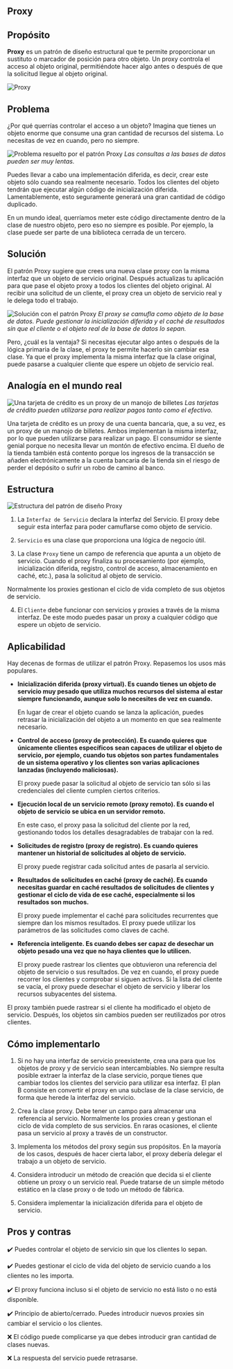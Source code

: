 ## Proxy

## Propósito

**Proxy** es un patrón de diseño estructural que te permite proporcionar un sustituto o marcador de posición para otro objeto. Un proxy controla el acceso al objeto original, permitiéndote hacer algo antes o después de que la solicitud llegue al objeto original.

![Proxy](./images/proxy.png)

## Problema

¿Por qué querrías controlar el acceso a un objeto? Imagina que tienes un objeto enorme que consume una gran cantidad de recursos del sistema. Lo necesitas de vez en cuando, pero no siempre.

![Problema resuelto por el patrón Proxy](./images/problem.png)
*Las consultas a las bases de datos pueden ser muy lentas.*

Puedes llevar a cabo una implementación diferida, es decir, crear este objeto sólo cuando sea realmente necesario. Todos los clientes del objeto tendrán que ejecutar algún código de inicialización diferida. Lamentablemente, esto seguramente generará una gran cantidad de código duplicado.

En un mundo ideal, querríamos meter este código directamente dentro de la clase de nuestro objeto, pero eso no siempre es posible. Por ejemplo, la clase puede ser parte de una biblioteca cerrada de un tercero.

## Solución

El patrón Proxy sugiere que crees una nueva clase proxy con la misma interfaz que un objeto de servicio original. Después actualizas tu aplicación para que pase el objeto proxy a todos los clientes del objeto original. Al recibir una solicitud de un cliente, el proxy crea un objeto de servicio real y le delega todo el trabajo.

![Solución con el patrón Proxy](./images/solution.png)
*El proxy se camufla como objeto de la base de datos. Puede gestionar la inicialización diferida y el caché de resultados sin que el cliente o el objeto real de la base de datos lo sepan.*

Pero, ¿cuál es la ventaja? Si necesitas ejecutar algo antes o después de la lógica primaria de la clase, el proxy te permite hacerlo sin cambiar esa clase. Ya que el proxy implementa la misma interfaz que la clase original, puede pasarse a cualquier cliente que espere un objeto de servicio real.

## Analogía en el mundo real

![Una tarjeta de crédito es un proxy de un manojo de billetes](./images/live-example.png)
*Las tarjetas de crédito pueden utilizarse para realizar pagos tanto como el efectivo.*

Una tarjeta de crédito es un proxy de una cuenta bancaria, que, a su vez, es un proxy de un manojo de billetes. Ambos implementan la misma interfaz, por lo que pueden utilizarse para realizar un pago. El consumidor se siente genial porque no necesita llevar un montón de efectivo encima. El dueño de la tienda también está contento porque los ingresos de la transacción se añaden electrónicamente a la cuenta bancaria de la tienda sin el riesgo de perder el depósito o sufrir un robo de camino al banco.

## Estructura

![Estructura del patrón de diseño Proxy](./images/structure.png)

1. La `Interfaz de Servicio` declara la interfaz del Servicio. El proxy debe seguir esta interfaz para poder camuflarse como objeto de servicio.

2. `Servicio` es una clase que proporciona una lógica de negocio útil.

3. La clase `Proxy` tiene un campo de referencia que apunta a un objeto de servicio. Cuando el proxy finaliza su procesamiento (por ejemplo, inicialización diferida, registro, control de acceso, almacenamiento en caché, etc.), pasa la solicitud al objeto de servicio.

  Normalmente los proxies gestionan el ciclo de vida completo de sus objetos de servicio.

4. El `Cliente` debe funcionar con servicios y proxies a través de la misma interfaz. De este modo puedes pasar un proxy a cualquier código que espere un objeto de servicio.

## Aplicabilidad

Hay decenas de formas de utilizar el patrón Proxy. Repasemos los usos más populares.

* **Inicialización diferida (proxy virtual). Es cuando tienes un objeto de servicio muy pesado que utiliza muchos recursos del sistema al estar siempre funcionando, aunque solo lo necesites de vez en cuando.**

  En lugar de crear el objeto cuando se lanza la aplicación, puedes retrasar la inicialización del objeto a un momento en que sea realmente necesario.

* **Control de acceso (proxy de protección). Es cuando quieres que únicamente clientes específicos sean capaces de utilizar el objeto de servicio, por ejemplo, cuando tus objetos son partes fundamentales de un sistema operativo y los clientes son varias aplicaciones lanzadas (incluyendo maliciosas).**

  El proxy puede pasar la solicitud al objeto de servicio tan sólo si las credenciales del cliente cumplen ciertos criterios.

* **Ejecución local de un servicio remoto (proxy remoto). Es cuando el objeto de servicio se ubica en un servidor remoto.**

  En este caso, el proxy pasa la solicitud del cliente por la red, gestionando todos los detalles desagradables de trabajar con la red.

* **Solicitudes de registro (proxy de registro). Es cuando quieres mantener un historial de solicitudes al objeto de servicio.**

  El proxy puede registrar cada solicitud antes de pasarla al servicio.

* **Resultados de solicitudes en caché (proxy de caché). Es cuando necesitas guardar en caché resultados de solicitudes de clientes y gestionar el ciclo de vida de ese caché, especialmente si los resultados son muchos.**

  El proxy puede implementar el caché para solicitudes recurrentes que siempre dan los mismos resultados. El proxy puede utilizar los parámetros de las solicitudes como claves de caché.

* **Referencia inteligente. Es cuando debes ser capaz de desechar un objeto pesado una vez que no haya clientes que lo utilicen.**

  El proxy puede rastrear los clientes que obtuvieron una referencia del objeto de servicio o sus resultados. De vez en cuando, el proxy puede recorrer los clientes y comprobar si siguen activos. Si la lista del cliente se vacía, el proxy puede desechar el objeto de servicio y liberar los recursos subyacentes del sistema.

El proxy también puede rastrear si el cliente ha modificado el objeto de servicio. Después, los objetos sin cambios pueden ser reutilizados por otros clientes.

## Cómo implementarlo

1. Si no hay una interfaz de servicio preexistente, crea una para que los objetos de proxy y de servicio sean intercambiables. No siempre resulta posible extraer la interfaz de la clase servicio, porque tienes que cambiar todos los clientes del servicio para utilizar esa interfaz. El plan B consiste en convertir el proxy en una subclase de la clase servicio, de forma que herede la interfaz del servicio.

2. Crea la clase proxy. Debe tener un campo para almacenar una referencia al servicio. Normalmente los proxies crean y gestionan el ciclo de vida completo de sus servicios. En raras ocasiones, el cliente pasa un servicio al proxy a través de un constructor.

3. Implementa los métodos del proxy según sus propósitos. En la mayoría de los casos, después de hacer cierta labor, el proxy debería delegar el trabajo a un objeto de servicio.

4. Considera introducir un método de creación que decida si el cliente obtiene un proxy o un servicio real. Puede tratarse de un simple método estático en la clase proxy o de todo un método de fábrica.

5. Considera implementar la inicialización diferida para el objeto de servicio.

## Pros y contras

:heavy_check_mark: Puedes controlar el objeto de servicio sin que los clientes lo sepan.

:heavy_check_mark: Puedes gestionar el ciclo de vida del objeto de servicio cuando a los clientes no les importa.

:heavy_check_mark: El proxy funciona incluso si el objeto de servicio no está listo o no está disponible.

:heavy_check_mark: Principio de abierto/cerrado. Puedes introducir nuevos proxies sin cambiar el servicio o los clientes.

:x: El código puede complicarse ya que debes introducir gran cantidad de clases nuevas.

:x: La respuesta del servicio puede retrasarse.
